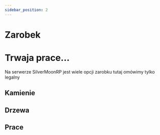 ```yaml
---
sidebar_position: 2
---
```


# Zarobek

# Trwaja prace...

Na serwerze SilverMoonRP jest wiele opcji zarobku tutaj omówimy tylko legalny

## Kamienie

## Drzewa

## Prace